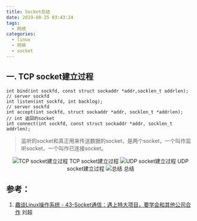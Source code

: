 ```yaml
---
title: Socket总结
date: 2019-08-25 03:43:24
tags:
  - 网络
categories: 
  - linux
  - 网络
  - socket
---
```


<p hidden></p>
<!-- more -->

##  一. TCP socket建立过程
```
int bind(int sockfd, const struct sockaddr *addr,socklen_t addrlen);           // server sockfd
int listen(int sockfd, int backlog);                                           // server sockfd
int accept(int sockfd, struct sockaddr *addr, socklen_t *addrlen);             // int 返回的socket
int connect(int sockfd, const struct sockaddr *addr, socklen_t addrlen);       
```
> 监听的socket和真正用来传送数据的socket，是两个socket，一个叫作监听socket，一个叫作已连接socket。

<div style="text-align: center;">

![TCP socket建立过程](https://user-images.githubusercontent.com/5608425/63642036-00876c00-c6eb-11e9-8df2-a9063c81a640.jpg) TCP socket建立过程
![UDP socket建立过程](https://user-images.githubusercontent.com/5608425/63642037-00876c00-c6eb-11e9-9287-55a68ec11892.jpg) UDP socket建立过程
![总结](https://user-images.githubusercontent.com/5608425/63642038-01200280-c6eb-11e9-823e-20bb365f604f.jpg)  总结

</div>

## 参考：
1. [趣谈Linux操作系统 - 43-Socket通信：遇上特大项目，要学会和其他公司合作]()   刘超